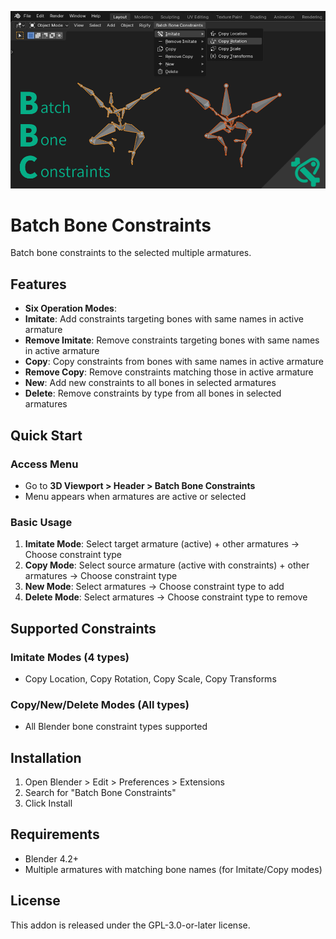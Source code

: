 ![Batch Bone Constraints](Featured_image.png)

# Batch Bone Constraints

Batch bone constraints to the selected multiple armatures.

## Features

- **Six Operation Modes**:
- **Imitate**: Add constraints targeting bones with same names in active armature
- **Remove Imitate**: Remove constraints targeting bones with same names in active armature
- **Copy**: Copy constraints from bones with same names in active armature
- **Remove Copy**: Remove constraints matching those in active armature
- **New**: Add new constraints to all bones in selected armatures
- **Delete**: Remove constraints by type from all bones in selected armatures

## Quick Start

### Access Menu
- Go to **3D Viewport > Header > Batch Bone Constraints**
- Menu appears when armatures are active or selected

### Basic Usage
1. **Imitate Mode**: Select target armature (active) + other armatures → Choose constraint type
2. **Copy Mode**: Select source armature (active with constraints) + other armatures → Choose constraint type
3. **New Mode**: Select armatures → Choose constraint type to add
4. **Delete Mode**: Select armatures → Choose constraint type to remove

## Supported Constraints

### Imitate Modes (4 types)
- Copy Location, Copy Rotation, Copy Scale, Copy Transforms

### Copy/New/Delete Modes (All types)
- All Blender bone constraint types supported

## Installation

1. Open Blender > Edit > Preferences > Extensions
2. Search for "Batch Bone Constraints"
3. Click Install

## Requirements

- Blender 4.2+
- Multiple armatures with matching bone names (for Imitate/Copy modes)

## License

This addon is released under the GPL-3.0-or-later license.